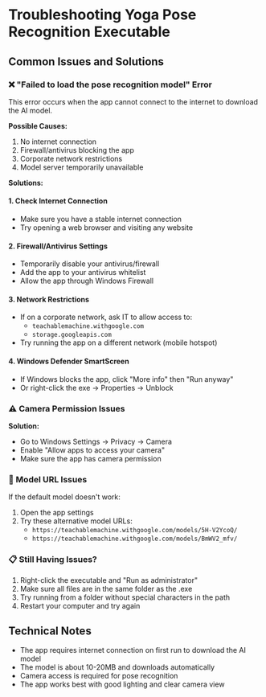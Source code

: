 
# Troubleshooting Yoga Pose Recognition Executable

## Common Issues and Solutions

### ❌ "Failed to load the pose recognition model" Error

This error occurs when the app cannot connect to the internet to download the AI model.

**Possible Causes:**
1. No internet connection
2. Firewall/antivirus blocking the app
3. Corporate network restrictions
4. Model server temporarily unavailable

**Solutions:**

#### 1. Check Internet Connection
- Make sure you have a stable internet connection
- Try opening a web browser and visiting any website

#### 2. Firewall/Antivirus Settings
- Temporarily disable your antivirus/firewall
- Add the app to your antivirus whitelist
- Allow the app through Windows Firewall

#### 3. Network Restrictions
- If on a corporate network, ask IT to allow access to:
  - `teachablemachine.withgoogle.com`
  - `storage.googleapis.com`
- Try running the app on a different network (mobile hotspot)

#### 4. Windows Defender SmartScreen
- If Windows blocks the app, click "More info" then "Run anyway"
- Or right-click the exe → Properties → Unblock

### ⚠️ Camera Permission Issues

**Solution:**
- Go to Windows Settings → Privacy → Camera
- Enable "Allow apps to access your camera"
- Make sure the app has camera permission

### 🔧 Model URL Issues

If the default model doesn't work:
1. Open the app settings
2. Try these alternative model URLs:
   - `https://teachablemachine.withgoogle.com/models/5H-V2YcoQ/`
   - `https://teachablemachine.withgoogle.com/models/BmWV2_mfv/`

### 📋 Still Having Issues?

1. Right-click the executable and "Run as administrator"
2. Make sure all files are in the same folder as the .exe
3. Try running from a folder without special characters in the path
4. Restart your computer and try again

## Technical Notes

- The app requires internet connection on first run to download the AI model
- The model is about 10-20MB and downloads automatically
- Camera access is required for pose recognition
- The app works best with good lighting and clear camera view

